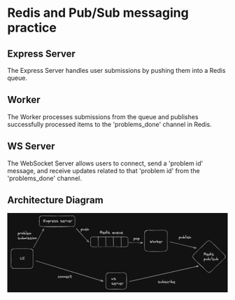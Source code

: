 # Redis and Pub/Sub messaging practice

## Express Server

The Express Server handles user submissions by pushing them into a Redis queue.

## Worker

The Worker processes submissions from the queue and publishes successfully processed items to the 'problems_done' channel in Redis.

## WS Server

The WebSocket Server allows users to connect, send a 'problem id' message, and receive updates related to that 'problem id' from the 'problems_done' channel.

## Architecture Diagram

![architecture](docs/architecture.png)
